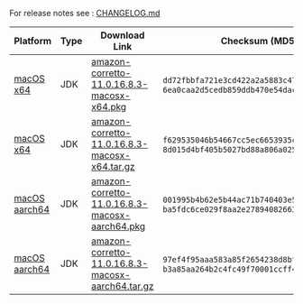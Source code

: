 For release notes see : [CHANGELOG.md](https://github.com/corretto/corretto-11/blob/release-11.0.16.8.3/CHANGELOG.md)

|Platform   |Type   |Download Link  |Checksum (MD5) / Checksum (SHA256) |Sig File   |
|---    |---    |---    |---   |---    |
|[macOS x64](https://docs.aws.amazon.com/corretto/latest/corretto-11-ug/macos-install.html) |JDK    |[amazon-corretto-11.0.16.8.3-macosx-x64.pkg](https://corretto.aws/downloads/resources/11.0.16.8.3/amazon-corretto-11.0.16.8.3-macosx-x64.pkg) | `dd72fbbfa721e3cd422a2a5883c4755c` /<br /> `6ea0caa2d5cedb859ddb470e54dac08377c216b5921c10dedfb1c2f2e0c58545` |  |
|[macOS x64](https://docs.aws.amazon.com/corretto/latest/corretto-11-ug/macos-install.html) |JDK    |[amazon-corretto-11.0.16.8.3-macosx-x64.tar.gz](https://corretto.aws/downloads/resources/11.0.16.8.3/amazon-corretto-11.0.16.8.3-macosx-x64.tar.gz) | `f629535046b54667cc5ec6653935c269` /<br /> `8d015d4bf405b5027bd88a806a025078a8daa82afbaab06b2ed64c9e638e1e01` | [Download](https://corretto.aws/downloads/resources/11.0.16.8.3/amazon-corretto-11.0.16.8.3-macosx-x64.tar.gz.sig) |
|[macOS aarch64](https://docs.aws.amazon.com/corretto/latest/corretto-11-ug/macos-install.html) |JDK    |[amazon-corretto-11.0.16.8.3-macosx-aarch64.pkg](https://corretto.aws/downloads/resources/11.0.16.8.3/amazon-corretto-11.0.16.8.3-macosx-aarch64.pkg) | `001995b4b62e5b44ac71b740403e54d4` /<br /> `ba5fdc6ce029f8aa2e2789408266334c480616a058f49b3c8696a591fbc997a3` |  |
|[macOS aarch64](https://docs.aws.amazon.com/corretto/latest/corretto-11-ug/macos-install.html) |JDK    |[amazon-corretto-11.0.16.8.3-macosx-aarch64.tar.gz](https://corretto.aws/downloads/resources/11.0.16.8.3/amazon-corretto-11.0.16.8.3-macosx-aarch64.tar.gz) | `97ef4f95aaa583a85f2654238d8bf675` /<br /> `b3a85aa264b2c4fc49f70001ccff40b30b9d5e719c57b4ff3d24631d3e6ed4d0` | [Download](https://corretto.aws/downloads/resources/11.0.16.8.3/amazon-corretto-11.0.16.8.3-macosx-aarch64.tar.gz.sig) |
